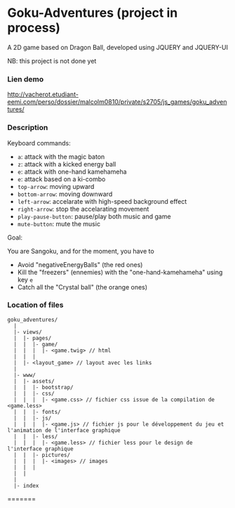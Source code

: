 # Goku-Adventures (project in process)

A 2D game based on Dragon Ball, developed using JQUERY and JQUERY-UI

NB: this project is not done yet

### Lien demo

http://vacherot.etudiant-eemi.com/perso/dossier/malcolm0810/private/s2705/js_games/goku_adventures/

### Description

Keyboard commands:

- `a`: attack with the magic baton
- `z`: attack with a kicked energy ball
- `e`: attack with one-hand kamehameha
- `e`: attack based on a ki-combo
- `top-arrow`: moving upward
- `bottom-arrow`: moving downward
- `left-arrow`: accelarate with high-speed background effect
- `right-arrow`: stop the accelarating movement
- `play-pause-button`: pause/play both music and game
- `mute-button`: mute the music


Goal:

You are Sangoku, and for the moment, you have to 
- Avoid "negativeEnergyBalls" (the red ones)
- Kill the "freezers" (ennemies) with the "one-hand-kamehameha" using key `e`
- Catch all the "Crystal ball" (the orange ones)


### Location of files

```
goku_adventures/
  |
  |- views/
  |  |- pages/
  |  |  |- game/
  |  |  |  |- <game.twig> // html
  |  |  |
  |  |- <layout_game> // layout avec les links
  |
  |- www/
  |  |- assets/
  |  |  |- bootstrap/
  |  |  |- css/
  |  |  |  |- <game.css> // fichier css issue de la compilation de <game.less>
  |  |  |- fonts/
  |  |  |- js/
  |  |  |  |- <game.js> // fichier js pour le développement du jeu et l'animation de l'interface graphique
  |  |  |- less/
  |  |  |  |- <game.less> // fichier less pour le design de l'interface graphique
  |  |  |- pictures/
  |  |  |  |- <images> // images
  |  |  |
  |  |
  |
  |- index
```

=======

